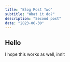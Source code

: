 ```yaml
---
title: "Blog Post Two"
subtitle: "What it do?"
description: "Second post"
date: "2023-06-30"
---
```


## Hello

I hope this works as well, innit
